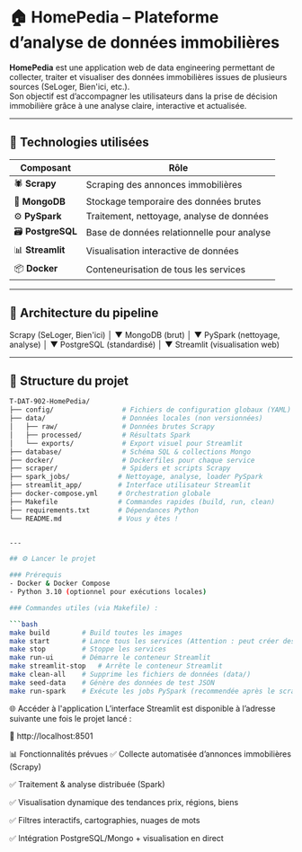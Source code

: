 # 🏠 HomePedia – Plateforme d’analyse de données immobilières

**HomePedia** est une application web de data engineering permettant de collecter, traiter et visualiser des données immobilières issues de plusieurs sources (SeLoger, Bien'ici, etc.).  
Son objectif est d’accompagner les utilisateurs dans la prise de décision immobilière grâce à une analyse claire, interactive et actualisée.

---

## 🚀 Technologies utilisées

| Composant     | Rôle                                         |
|---------------|----------------------------------------------|
| 🕷️ **Scrapy**      | Scraping des annonces immobilières           |
| 🧩 **MongoDB**     | Stockage temporaire des données brutes       |
| ⚙️ **PySpark**     | Traitement, nettoyage, analyse de données    |
| 🗃️ **PostgreSQL**  | Base de données relationnelle pour analyse   |
| 📊 **Streamlit**   | Visualisation interactive de données         |
| 📦 **Docker**      | Conteneurisation de tous les services        |

---

## 🧭 Architecture du pipeline

Scrapy (SeLoger, Bien'ici) │ ▼ MongoDB (brut) │ ▼ PySpark (nettoyage, analyse) │ ▼ PostgreSQL (standardisé) │ ▼ Streamlit (visualisation web)


---

## 📁 Structure du projet

```bash
T-DAT-902-HomePedia/
├── config/                 # Fichiers de configuration globaux (YAML)
├── data/                   # Données locales (non versionnées)
│   ├── raw/                # Données brutes Scrapy
│   ├── processed/          # Résultats Spark
│   └── exports/            # Export visuel pour Streamlit
├── database/               # Schéma SQL & collections Mongo
├── docker/                 # Dockerfiles pour chaque service
├── scraper/                # Spiders et scripts Scrapy
├── spark_jobs/            # Nettoyage, analyse, loader PySpark
├── streamlit_app/         # Interface utilisateur Streamlit
├── docker-compose.yml     # Orchestration globale
├── Makefile               # Commandes rapides (build, run, clean)
├── requirements.txt       # Dépendances Python
└── README.md              # Vous y êtes !


---

## ⚙️ Lancer le projet

### Prérequis
- Docker & Docker Compose
- Python 3.10 (optionnel pour exécutions locales)

### Commandes utiles (via Makefile) :

```bash
make build        # Build toutes les images
make start        # Lance tous les services (Attention : peut créer des problèmes entre les services)
make stop         # Stoppe les services
make run-ui       # Démarre le conteneur Streamlit
make streamlit-stop   # Arrête le conteneur Streamlit
make clean-all    # Supprime les fichiers de données (data/)
make seed-data    # Génère des données de test JSON
make run-spark    # Exécute les jobs PySpark (recommendée après le scraping)
```


🌐 Accéder à l'application
L’interface Streamlit est disponible à l’adresse suivante une fois le projet lancé :

🔗 http://localhost:8501


📊 Fonctionnalités prévues
✅ Collecte automatisée d’annonces immobilières (Scrapy)

✅ Traitement & analyse distribuée (Spark)

✅ Visualisation dynamique des tendances prix, régions, biens

✅ Filtres interactifs, cartographies, nuages de mots

✅ Intégration PostgreSQL/Mongo + visualisation en direct